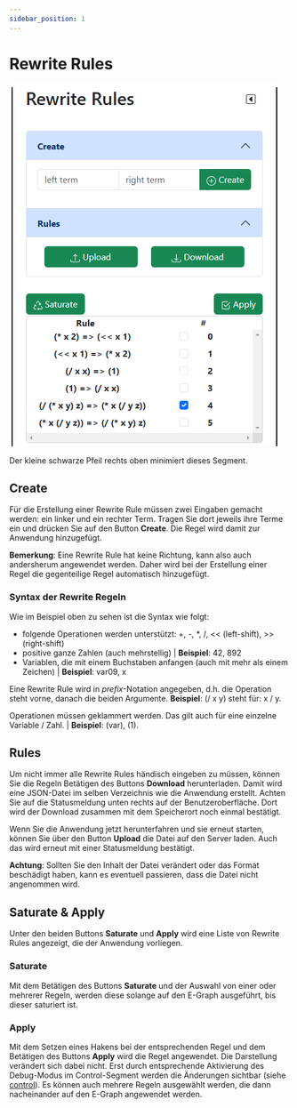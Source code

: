 ```yaml
---
sidebar_position: 1
---
```


# Rewrite Rules

![Ausschnitt aus der Benutzeroberfläche der Anwendung, Segment Rewrite Rules](rewriterulecontrol.png)

Der kleine schwarze Pfeil rechts oben minimiert dieses Segment.

## Create

Für die Erstellung einer Rewrite Rule müssen zwei Eingaben gemacht werden: ein linker und ein rechter Term. Tragen Sie dort jeweils ihre Terme ein und drücken Sie auf den
Button **Create**. Die Regel wird damit zur Anwendung hinzugefügt.

**Bemerkung**: Eine Rewrite Rule hat keine Richtung, kann also auch andersherum angewendet werden. Daher wird bei der Erstellung einer Regel die gegenteilige Regel automatisch hinzugefügt. 

### Syntax der Rewrite Regeln

Wie im Beispiel oben zu sehen ist die Syntax wie folgt:

- folgende Operationen werden unterstützt: +, -, *, /, \<\< (left-shift), >> (right-shift)
- positive ganze Zahlen (auch mehrstellig) | **Beispiel**: 42, 892 
- Variablen, die mit einem Buchstaben anfangen (auch mit mehr als einem Zeichen) | **Beispiel**: var09, x

Eine Rewrite Rule wird in _prefix_-Notation angegeben, d.h. die Operation steht vorne, danach die beiden Argumente. **Beispiel**: (/ x y) steht für: x / y.

Operationen müssen geklammert werden. Das gilt auch für eine einzelne Variable / Zahl. | **Beispiel**: (var), (1).

## Rules

Um nicht immer alle Rewrite Rules händisch eingeben zu müssen, können Sie die Regeln Betätigen des Buttons **Download** herunterladen.
Damit wird eine JSON-Datei im selben Verzeichnis wie die Anwendung erstellt. Achten Sie auf die Statusmeldung unten rechts auf der Benutzeroberfläche.
Dort wird der Download zusammen mit dem Speicherort noch einmal bestätigt.

Wenn Sie die Anwendung jetzt herunterfahren und sie erneut starten, können Sie über den Button **Upload** die Datei auf den Server laden. Auch das wird erneut
mit einer Statusmeldung bestätigt.

**Achtung**: Sollten Sie den Inhalt der Datei verändert oder das Format beschädigt haben, kann es eventuell passieren, dass die Datei nicht angenommen wird.

## Saturate & Apply

Unter den beiden Buttons **Saturate** und **Apply** wird eine Liste von Rewrite Rules angezeigt, die der Anwendung vorliegen.

### Saturate

Mit dem Betätigen des Buttons **Saturate** und der Auswahl von einer oder mehrerer Regeln, werden diese solange auf den E-Graph ausgeführt, bis dieser saturiert ist. 

### Apply

Mit dem Setzen eines Hakens bei der entsprechenden Regel und dem Betätigen des Buttons **Apply** wird die Regel angewendet.
Die Darstellung verändert sich dabei nicht. Erst durch entsprechende Aktivierung des Debug-Modus im Control-Segment werden die Änderungen sichtbar (siehe [control](/docs/benutzung/control/)). Es können auch mehrere Regeln ausgewählt werden, die dann nacheinander auf den E-Graph angewendet werden.
